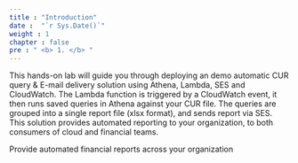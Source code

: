 ```yaml
---
title : "Introduction"
date :  "`r Sys.Date()`" 
weight : 1
chapter : false
pre : " <b> 1. </b> "
---
```

This hands-on lab will guide you through deploying an demo automatic CUR query & E-mail delivery solution using Athena, Lambda, SES and CloudWatch. The Lambda function is triggered by a CloudWatch event, it then runs saved queries in Athena against your CUR file. The queries are grouped into a single report file (xlsx format), and sends report via SES. This solution provides automated reporting to your organization, to both consumers of cloud and financial teams.

Provide automated financial reports across your organization